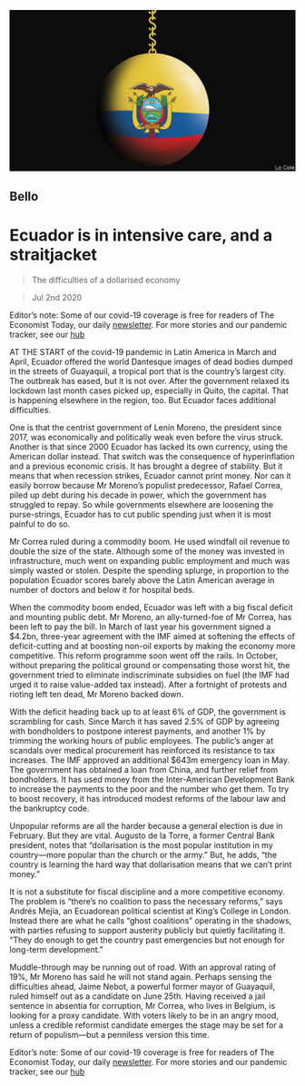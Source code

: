 ![](./images/20200704_AMD001_0.jpg)

## Bello

# Ecuador is in intensive care, and a straitjacket

> The difficulties of a dollarised economy

> Jul 2nd 2020

Editor’s note: Some of our covid-19 coverage is free for readers of The Economist Today, our daily [newsletter](https://www.economist.com/https://my.economist.com/user#newsletter). For more stories and our pandemic tracker, see our [hub](https://www.economist.com//news/2020/03/11/the-economists-coverage-of-the-coronavirus)

AT THE START of the covid-19 pandemic in Latin America in March and April, Ecuador offered the world Dantesque images of dead bodies dumped in the streets of Guayaquil, a tropical port that is the country’s largest city. The outbreak has eased, but it is not over. After the government relaxed its lockdown last month cases picked up, especially in Quito, the capital. That is happening elsewhere in the region, too. But Ecuador faces additional difficulties.

One is that the centrist government of Lenín Moreno, the president since 2017, was economically and politically weak even before the virus struck. Another is that since 2000 Ecuador has lacked its own currency, using the American dollar instead. That switch was the consequence of hyperinflation and a previous economic crisis. It has brought a degree of stability. But it means that when recession strikes, Ecuador cannot print money. Nor can it easily borrow because Mr Moreno’s populist predecessor, Rafael Correa, piled up debt during his decade in power, which the government has struggled to repay. So while governments elsewhere are loosening the purse-strings, Ecuador has to cut public spending just when it is most painful to do so.

Mr Correa ruled during a commodity boom. He used windfall oil revenue to double the size of the state. Although some of the money was invested in infrastructure, much went on expanding public employment and much was simply wasted or stolen. Despite the spending splurge, in proportion to the population Ecuador scores barely above the Latin American average in number of doctors and below it for hospital beds.

When the commodity boom ended, Ecuador was left with a big fiscal deficit and mounting public debt. Mr Moreno, an ally-turned-foe of Mr Correa, has been left to pay the bill. In March of last year his government signed a $4.2bn, three-year agreement with the IMF aimed at softening the effects of deficit-cutting and at boosting non-oil exports by making the economy more competitive. This reform programme soon went off the rails. In October, without preparing the political ground or compensating those worst hit, the government tried to eliminate indiscriminate subsidies on fuel (the IMF had urged it to raise value-added tax instead). After a fortnight of protests and rioting left ten dead, Mr Moreno backed down.

With the deficit heading back up to at least 6% of GDP, the government is scrambling for cash. Since March it has saved 2.5% of GDP by agreeing with bondholders to postpone interest payments, and another 1% by trimming the working hours of public employees. The public’s anger at scandals over medical procurement has reinforced its resistance to tax increases. The IMF approved an additional $643m emergency loan in May. The government has obtained a loan from China, and further relief from bondholders. It has used money from the Inter-American Development Bank to increase the payments to the poor and the number who get them. To try to boost recovery, it has introduced modest reforms of the labour law and the bankruptcy code.

Unpopular reforms are all the harder because a general election is due in February. But they are vital. Augusto de la Torre, a former Central Bank president, notes that “dollarisation is the most popular institution in my country—more popular than the church or the army.” But, he adds, “the country is learning the hard way that dollarisation means that we can’t print money.”

It is not a substitute for fiscal discipline and a more competitive economy. The problem is “there’s no coalition to pass the necessary reforms,” says Andrés Mejía, an Ecuadorean political scientist at King’s College in London. Instead there are what he calls “ghost coalitions” operating in the shadows, with parties refusing to support austerity publicly but quietly facilitating it. “They do enough to get the country past emergencies but not enough for long-term development.”

Muddle-through may be running out of road. With an approval rating of 19%, Mr Moreno has said he will not stand again. Perhaps sensing the difficulties ahead, Jaime Nebot, a powerful former mayor of Guayaquil, ruled himself out as a candidate on June 25th. Having received a jail sentence in absentia for corruption, Mr Correa, who lives in Belgium, is looking for a proxy candidate. With voters likely to be in an angry mood, unless a credible reformist candidate emerges the stage may be set for a return of populism—but a penniless version this time.

Editor’s note: Some of our covid-19 coverage is free for readers of The Economist Today, our daily [newsletter](https://www.economist.com/https://my.economist.com/user#newsletter). For more stories and our pandemic tracker, see our [hub](https://www.economist.com//news/2020/03/11/the-economists-coverage-of-the-coronavirus)